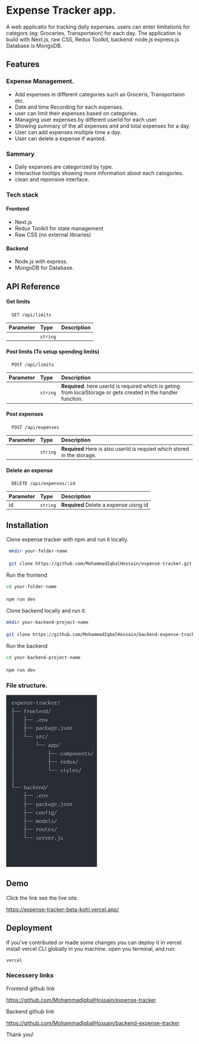 # Expense Tracker app.

A web applicatio for tracking daily expenses. users can enter limitations for categors (eg: Groceries, Transportaion) for each day.
The application is build with Next.js, raw CSS, Redux Toolkit, backend: node.js express.js Database is MongoDB.

## Features

### Expense Management.

- Add expenses in different categories such as Groceris, Transportaion etc.
- Date and time Recording for each expenses.
- user can limit their expenses based on categories.
- Managing user expenses by different userId for each user
- Showing summary of the all expenses and and total expenses for a day.
- User can add expenses multiple time a day.
- User can delete a expense if wanted.

### Sammary

- Daily expanses are categorized by type.
- Interactive tooltips showing more information about each catogories.
- clean and reponsive interface.

### Tech stack

#### Frontend

- Next.js
- Redux Toolkit for state management
- Raw CSS (no external libraries)

#### Backend

- Node.js with express.
- MongoDB for Database.

## API Reference

#### Get limits

```http
  GET /api/limits
```

| Parameter | Type     | Description |
| :-------- | :------- | :---------- |
|           | `string` |             |

#### Post limits (To setup spending limits)

```http
  POST /api/limits
```

| Parameter | Type     | Description                                                                                                      |
| :-------- | :------- | :--------------------------------------------------------------------------------------------------------------- |
|           | `string` | **Required**. here userId is required which is geting from localStorage or gets created in the handler function. |

#### Post expenses

```http
  POST /api/expenses
```

| Parameter | Type     | Description                                                              |
| :-------- | :------- | :----------------------------------------------------------------------- |
|           | `string` | **Required** Here is also userId is requied which stored in the storage. |

#### Delete an expense

```http
  DELETE /api/expenses/:id
```

| Parameter | Type     | Description                            |
| :-------- | :------- | :------------------------------------- |
| id        | `string` | **Required** Delete a expense uisng id |

## Installation

Clone expense tracker with npm and run it locally.

```bash
 mkdir your-folder-name

 git clone https://github.com/MohammadIqbalHossain/expense-tracker.git

```

Run the frontend

```bash
cd your-folder-name

npm run dev

```

Clone backend locally and run it.

```bash
mkdir your-backend-project-name

git clone https://github.com/MohammadIqbalHossain/backend-expense-tracker.git
```

Run the backend

```bash
cd your-backend-project-name

npm run dev

```

### File structure.

<img src="./public/fileStructure.png" alt="fileStructure"/>

## Demo

Click the link see the live site.

https://expense-tracker-beta-kohl.vercel.app/

## Deployment

If you've contributed or made some changes you can deploy it in vercel. install vercel CLI globally in you machine. open you terminal, and run:

```bash
vercel
```

### Necessery links

Frontend github link

https://github.com/MohammadIqbalHossain/expense-tracker

Backend github link

https://github.com/MohammadIqbalHossain/backend-expense-tracker

Thank you!
